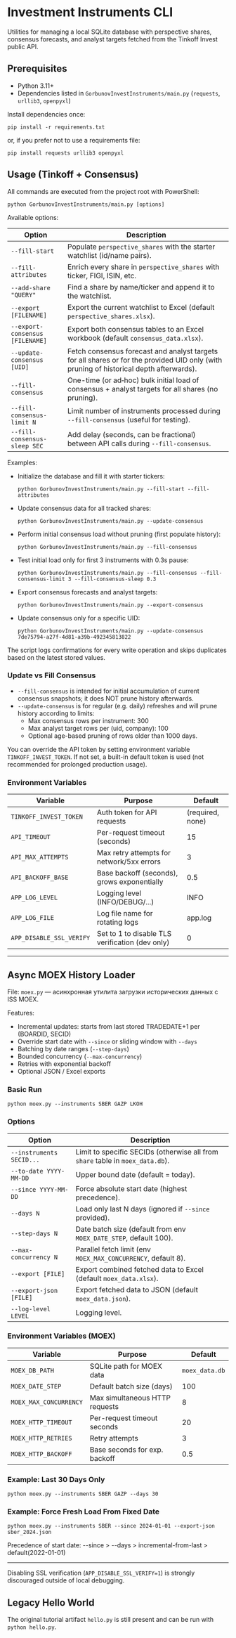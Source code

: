 # Investment Instruments CLI

Utilities for managing a local SQLite database with perspective shares, consensus forecasts, and analyst targets fetched from the Tinkoff Invest public API.

## Prerequisites

- Python 3.11+
- Dependencies listed in `GorbunovInvestInstruments/main.py` (`requests`, `urllib3`, `openpyxl`)

Install dependencies once:

```
pip install -r requirements.txt
```

or, if you prefer not to use a requirements file:

```
pip install requests urllib3 openpyxl
```

## Usage (Tinkoff + Consensus)

All commands are executed from the project root with PowerShell:

```
python GorbunovInvestInstruments/main.py [options]
```

Available options:

| Option | Description |
| --- | --- |
| `--fill-start` | Populate `perspective_shares` with the starter watchlist (id/name pairs). |
| `--fill-attributes` | Enrich every share in `perspective_shares` with ticker, FIGI, ISIN, etc. |
| `--add-share "QUERY"` | Find a share by name/ticker and append it to the watchlist. |
| `--export [FILENAME]` | Export the current watchlist to Excel (default `perspective_shares.xlsx`). |
| `--export-consensus [FILENAME]` | Export both consensus tables to an Excel workbook (default `consensus_data.xlsx`). |
| `--update-consensus [UID]` | Fetch consensus forecast and analyst targets for all shares or for the provided UID only (with pruning of historical depth afterwards). |
| `--fill-consensus` | One-time (or ad‑hoc) bulk initial load of consensus + analyst targets for all shares (no pruning). |
| `--fill-consensus-limit N` | Limit number of instruments processed during `--fill-consensus` (useful for testing). |
| `--fill-consensus-sleep SEC` | Add delay (seconds, can be fractional) between API calls during `--fill-consensus`. |

Examples:

- Initialize the database and fill it with starter tickers:

	```
	python GorbunovInvestInstruments/main.py --fill-start --fill-attributes
	```

- Update consensus data for all tracked shares:

	```
	python GorbunovInvestInstruments/main.py --update-consensus
	```

- Perform initial consensus load without pruning (first populate history):

	```
	python GorbunovInvestInstruments/main.py --fill-consensus
	```

- Test initial load only for first 3 instruments with 0.3s pause:

	```
	python GorbunovInvestInstruments/main.py --fill-consensus --fill-consensus-limit 3 --fill-consensus-sleep 0.3
	```

- Export consensus forecasts and analyst targets:

	```
	python GorbunovInvestInstruments/main.py --export-consensus
	```

- Update consensus only for a specific UID:

	```
	python GorbunovInvestInstruments/main.py --update-consensus 7de75794-a27f-4d81-a39b-492345813822
	```

The script logs confirmations for every write operation and skips duplicates based on the latest stored values.

### Update vs Fill Consensus

- `--fill-consensus` is intended for initial accumulation of current consensus snapshots; it does NOT prune history afterwards.
- `--update-consensus` is for regular (e.g. daily) refreshes and will prune history according to limits:
	- Max consensus rows per instrument: 300
	- Max analyst target rows per (uid, company): 100
	- Optional age-based pruning of rows older than 1000 days.

You can override the API token by setting environment variable `TINKOFF_INVEST_TOKEN`. If not set, a built-in default token is used (not recommended for prolonged production usage).

### Environment Variables

| Variable | Purpose | Default |
| --- | --- | --- |
| `TINKOFF_INVEST_TOKEN` | Auth token for API requests | (required, none) |
| `API_TIMEOUT` | Per-request timeout (seconds) | 15 |
| `API_MAX_ATTEMPTS` | Max retry attempts for network/5xx errors | 3 |
| `API_BACKOFF_BASE` | Base backoff (seconds), grows exponentially | 0.5 |
| `APP_LOG_LEVEL` | Logging level (INFO/DEBUG/...) | INFO |
| `APP_LOG_FILE` | Log file name for rotating logs | app.log |
| `APP_DISABLE_SSL_VERIFY` | Set to 1 to disable TLS verification (dev only) | 0 |

---

## Async MOEX History Loader

File: `moex.py` — асинхронная утилита загрузки исторических данных с ISS MOEX.

Features:
- Incremental updates: starts from last stored TRADEDATE+1 per (BOARDID, SECID)
- Override start date with `--since` or sliding window with `--days`
- Batching by date ranges (`--step-days`)
- Bounded concurrency (`--max-concurrency`)
- Retries with exponential backoff
- Optional JSON / Excel exports

### Basic Run

```
python moex.py --instruments SBER GAZP LKOH
```

### Options

| Option | Description |
| --- | --- |
| `--instruments SECID...` | Limit to specific SECIDs (otherwise all from `share` table in `moex_data.db`). |
| `--to-date YYYY-MM-DD` | Upper bound date (default = today). |
| `--since YYYY-MM-DD` | Force absolute start date (highest precedence). |
| `--days N` | Load only last N days (ignored if `--since` provided). |
| `--step-days N` | Date batch size (default from env `MOEX_DATE_STEP`, default 100). |
| `--max-concurrency N` | Parallel fetch limit (env `MOEX_MAX_CONCURRENCY`, default 8). |
| `--export [FILE]` | Export combined fetched data to Excel (default `moex_data.xlsx`). |
| `--export-json [FILE]` | Export fetched data to JSON (default `moex_data.json`). |
| `--log-level LEVEL` | Logging level. |

### Environment Variables (MOEX)

| Variable | Purpose | Default |
| --- | --- | --- |
| `MOEX_DB_PATH` | SQLite path for MOEX data | `moex_data.db` |
| `MOEX_DATE_STEP` | Default batch size (days) | 100 |
| `MOEX_MAX_CONCURRENCY` | Max simultaneous HTTP requests | 8 |
| `MOEX_HTTP_TIMEOUT` | Per-request timeout seconds | 20 |
| `MOEX_HTTP_RETRIES` | Retry attempts | 3 |
| `MOEX_HTTP_BACKOFF` | Base seconds for exp. backoff | 0.5 |

### Example: Last 30 Days Only

```
python moex.py --instruments SBER GAZP --days 30
```

### Example: Force Fresh Load From Fixed Date

```
python moex.py --instruments SBER --since 2024-01-01 --export-json sber_2024.json
```

Precedence of start date: --since > --days > incremental-from-last > default(2022-01-01)

---

Disabling SSL verification (`APP_DISABLE_SSL_VERIFY=1`) is strongly discouraged outside of local debugging.

## Legacy Hello World

The original tutorial artifact `hello.py` is still present and can be run with `python hello.py`.

